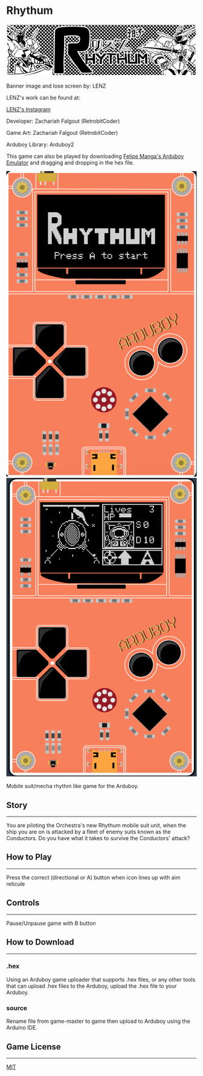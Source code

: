 # Rhythum
![banner image](/images/banner.png)

Banner image and lose screen by: LENZ

LENZ's work can be found at:

[LENZ's Instagram](https://www.instagram.com/lenzartz/)

Developer: Zachariah Falgout (RetrobitCoder)

Game Art: Zachariah Falgout (RetrobitCoder)

Arduboy Library: Arduboy2

This game can also be played by downloading [Felipe Manga's Arduboy Emulator](https://github.com/felipemanga/ProjectABE/releases) and dragging and dropping in the hex file.

![screenshot0](/images/screenshot0.png)
![screenshot1](/images/screenshot1.png)

Mobile suit/mecha rhythm like game for the Arduboy.

## Story
---

You are piloting the Orchestra's new Rhythum mobile suit unit, when the ship you are on is attacked by a fleet of enemy suits known as the Conductors. Do you have what it takes to survive the Conductors' attack?

## How to Play
---

Press the correct (directional or A) button when icon lines up with aim reticule

## Controls
---

Pause/Unpause game with B button

## How to Download
---

### .hex
Using an Arduboy game uploader that supports .hex files, or any other tools that can upload .hex files to the Arduboy, upload the .hex file to your Arduboy.

### source
Rename file from game-master to game then upload to Arduboy using the Arduino IDE.

## Game License
---
[MIT](https://opensource.org/licenses/MIT)
